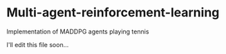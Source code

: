 # Multi-agent-reinforcement-learning
Implementation of MADDPG agents playing tennis

I'll edit this file soon...
